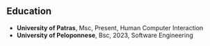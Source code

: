 ## Education

- **University of Patras**, Msc, Present, Human Computer Interaction
- **University of Peloponnese**, Bsc, 2023, Software Engineering
